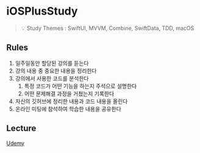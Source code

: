 # iOSPlusStudy
> 💡 Study Themes : SwiftUI, MVVM, Combine, SwiftData, TDD, macOS

## Rules
1. 일주일동안 할당된 강의를 듣는다
2. 강의 내용 중 중요한 내용을 정리한다
3. 강의에서 사용한 코드를 분석한다
    1. 특정 코드가 어떤 기능을 하는지 주석으로 설명한다
    2. 어떤 문제해결 과정을 거쳤는지 기록한다
4. 자신의 깃허브에 정리한 내용과 코드 내용을 올린다
5. 온라인 미팅에 참석하여 학습한 내용을 공유한다

## Lecture
[Udemy](https://www.udemy.com/course/the-ultimate-60-hours-ios-development-bootcamp/learn/lecture/45848019#overview)
